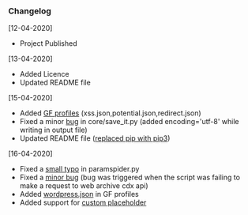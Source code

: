 ### Changelog 

[12-04-2020]

 - Project Published 
 
[13-04-2020]
 - Added Licence
 - Updated README file 
 
 [15-04-2020]
 
 - Added [GF profiles](https://github.com/devanshbatham/ParamSpider/tree/master/gf_profiles) (xss.json,potential.json,redirect.json)
 - Fixed a minor [bug](https://github.com/devanshbatham/ParamSpider/commit/55fb586ec7e38e7dfc2aae15ff4b9e949550d466) in core/save_it.py (added encoding='utf-8' while writing in output file)
 - Updated README file ([replaced pip with pip3](https://github.com/devanshbatham/ParamSpider/commit/d670606f3abef77dac10965632cec9e02406ed10))
 
 [16-04-2020]
 
 - Fixed a [small typo](https://github.com/devanshbatham/ParamSpider/commit/c174799f8877dd642bc8ed48d144247791017126) in paramspider.py
 - Fixed a [minor bug](https://github.com/devanshbatham/ParamSpider/commit/2ff597e67622878c083e6838056ab3d5471973f1) (bug was triggered when the script was failing to make a request to web archive cdx api)
 - Added [wordpress.json](https://github.com/devanshbatham/ParamSpider/commit/69b0612b0d652beb434b987c22e39293fe1f2f66) in GF profiles
 - Added support for [custom placeholder](https://github.com/devanshbatham/ParamSpider/commit/fedc0281cb8ad832efad5f936f0e577cd98a5467)
